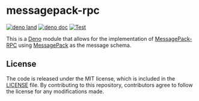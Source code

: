 # messagepack-rpc

[![deno land](http://img.shields.io/badge/available%20on-deno.land/x-lightgrey.svg?logo=deno)](https://deno.land/x/messagepack_rpc)
[![deno doc](https://doc.deno.land/badge.svg)](https://doc.deno.land/https/deno.land/x/messagepack_rpc/mod.ts)
[![Test](https://github.com/lambdalisue/deno-messagepack-rpc/workflows/Test/badge.svg)](https://github.com/lambdalisue/deno-messagepack-rpc/actions?query=workflow%3ATest)

This is a [Deno][deno] module that allows for the implementation of
[MessagePack-RPC][MessagePack-RPC] using [MessagePack][messagepack] as the
message schema.

[deno]: https://deno.land/
[messagepack]: https://github.com/messagepack/messagepack/blob/master/spec.md
[messagepack-rpc]: https://github.com/msgpack-rpc/msgpack-rpc

## License

The code is released under the MIT license, which is included in the
[LICENSE](./LICENSE) file. By contributing to this repository, contributors
agree to follow the license for any modifications made.
